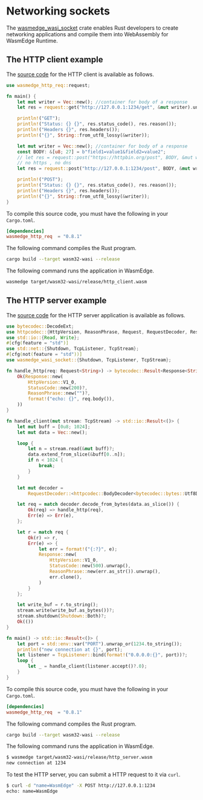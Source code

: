 # Networking sockets

The [wasmedge_wasi_socket](https://github.com/second-state/wasmedge_wasi_socket) crate enables Rust developers to create networking applications and compile them into WebAssembly for WasmEdge Runtime.

## The HTTP client example

The [source code](https://github.com/second-state/wasmedge_wasi_socket/tree/main/examples/http_client) for the HTTP client is available as follows.

```rust
use wasmedge_http_req::request;

fn main() {
    let mut writer = Vec::new(); //container for body of a response
    let res = request::get("http://127.0.0.1:1234/get", &mut writer).unwrap();

    println!("GET");
    println!("Status: {} {}", res.status_code(), res.reason());
    println!("Headers {}", res.headers());
    println!("{}", String::from_utf8_lossy(&writer));

    let mut writer = Vec::new(); //container for body of a response
    const BODY: &[u8; 27] = b"field1=value1&field2=value2";
    // let res = request::post("https://httpbin.org/post", BODY, &mut writer).unwrap();
    // no https , no dns
    let res = request::post("http://127.0.0.1:1234/post", BODY, &mut writer).unwrap();

    println!("POST");
    println!("Status: {} {}", res.status_code(), res.reason());
    println!("Headers {}", res.headers());
    println!("{}", String::from_utf8_lossy(&writer));
}
```

To compile this source code, you must have the following in your `Cargo.toml`.

```toml
[dependencies]
wasmedge_http_req  = "0.8.1"
```

The following command compiles the Rust program.

```bash
cargo build --target wasm32-wasi --release
```

The following command runs the application in WasmEdge.

```bash
wasmedge target/wasm32-wasi/release/http_client.wasm
```

## The HTTP server example

The [source code](https://github.com/second-state/wasmedge_wasi_socket/tree/main/examples/http_server) for the HTTP server application is available as follows.

```rust
use bytecodec::DecodeExt;
use httpcodec::{HttpVersion, ReasonPhrase, Request, RequestDecoder, Response, StatusCode};
use std::io::{Read, Write};
#[cfg(feature = "std")]
use std::net::{Shutdown, TcpListener, TcpStream};
#[cfg(not(feature = "std"))]
use wasmedge_wasi_socket::{Shutdown, TcpListener, TcpStream};

fn handle_http(req: Request<String>) -> bytecodec::Result<Response<String>> {
    Ok(Response::new(
        HttpVersion::V1_0,
        StatusCode::new(200)?,
        ReasonPhrase::new("")?,
        format!("echo: {}", req.body()),
    ))
}

fn handle_client(mut stream: TcpStream) -> std::io::Result<()> {
    let mut buff = [0u8; 1024];
    let mut data = Vec::new();

    loop {
        let n = stream.read(&mut buff)?;
        data.extend_from_slice(&buff[0..n]);
        if n < 1024 {
            break;
        }
    }

    let mut decoder =
        RequestDecoder::<httpcodec::BodyDecoder<bytecodec::bytes::Utf8Decoder>>::default();

    let req = match decoder.decode_from_bytes(data.as_slice()) {
        Ok(req) => handle_http(req),
        Err(e) => Err(e),
    };

    let r = match req {
        Ok(r) => r,
        Err(e) => {
            let err = format!("{:?}", e);
            Response::new(
                HttpVersion::V1_0,
                StatusCode::new(500).unwrap(),
                ReasonPhrase::new(err.as_str()).unwrap(),
                err.clone(),
            )
        }
    };

    let write_buf = r.to_string();
    stream.write(write_buf.as_bytes())?;
    stream.shutdown(Shutdown::Both)?;
    Ok(())
}

fn main() -> std::io::Result<()> {
    let port = std::env::var("PORT").unwrap_or(1234.to_string());
    println!("new connection at {}", port);
    let listener = TcpListener::bind(format!("0.0.0.0:{}", port))?;
    loop {
        let _ = handle_client(listener.accept()?.0);
    }
}
```

To compile this source code, you must have the following in your `Cargo.toml`.

```toml
[dependencies]
wasmedge_http_req  = "0.8.1"
```

The following command compiles the Rust program.

```bash
cargo build --target wasm32-wasi --release
```

The following command runs the application in WasmEdge.

```bash
$ wasmedge target/wasm32-wasi/release/http_server.wasm
new connection at 1234
```

To test the HTTP server, you can submit a HTTP request to it via `curl`.

```bash
$ curl -d "name=WasmEdge" -X POST http://127.0.0.1:1234
echo: name=WasmEdge
```
